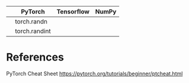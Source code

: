 





|           |   PyTorch   |  Tensorflow |   NumPy     |
|-----------|-------------|-------------|-------------|
|           | torch.randn     |             |             |
|           | torch.randint   ||| 




# References


PyTorch Cheat Sheet https://pytorch.org/tutorials/beginner/ptcheat.html
